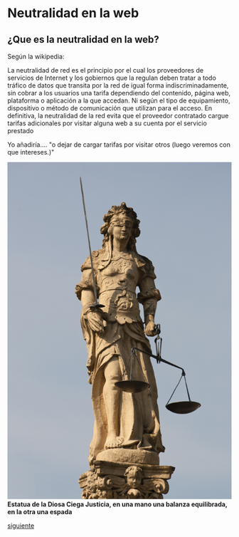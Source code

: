 # Neutralidad en la web

## ¿Que es la neutralidad en la web?

Según la wikipedia:

La neutralidad de red es el principio por el cual los proveedores de servicios de Internet y los gobiernos que la regulan deben tratar a todo tráfico de datos que transita por la red de igual forma indiscriminadamente, sin cobrar a los usuarios una tarifa dependiendo del contenido, página web, plataforma o aplicación a la que accedan. Ni según el tipo de equipamiento, dispositivo o método de comunicación que utilizan para el acceso.
En definitiva, la neutralidad de la red evita que el proveedor contratado cargue tarifas adicionales por visitar alguna web a su cuenta por el servicio prestado

Yo añadiría.... "o dejar de cargar tarifas por visitar otros (luego veremos con que intereses.)"

![](images/justice.jpg)
__Estatua de la Diosa Ciega Justicia, en una mano una balanza equilibrada, en la otra una espada__

[siguiente](porque.md)

